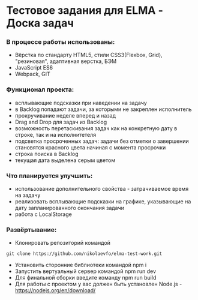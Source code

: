# Тестовое задания для ELMA - Доска задач

### В процессе работы использованы:

- Вёрстка по стандарту HTML5, стили CSS3(Flexbox, Grid), "резиновая", адаптивная верстка, БЭМ
- JavaScript ES6
- Webpack, GIT

### Функционал проекта:

- всплывающие подсказки при наведении на задачу
- в Backlog попадают задачи, за которыми не закреплен исполнитель
- прокручивание неделе вперед и назад
- Drag and Drop для задач из Backlog
- возможность перетаскивания задач как на конкретную дату в строке, так и на исполнитетеля
- подсветка просроченных задач: задачи без отметки о завершении становятся красного цвета начиная с момента просрочки
- строка поиска в Backlog
- текущая дата выделена серым цветом

### Что планируется улучшить:

- использование дополнительного свойства - затрачиваемое время на задачу
- реализовать всплывающие подсказки на графике, указывающие на дату запланированного окончания задачи
- работа с LocalStorage

### Развёртывание:

- Клонировать репозиторий командой

```
git clone https://github.com/nikolaevfo/elma-test-work.git
```

- Установить сторонние библиотеки командой npm i
- Запустить вертуальный сервер командой npm run dev
- Для финальной сборки введите команду npm run build
- Для работы с проектом у вас должен быть установлен Node.js - https://nodejs.org/en/download/
